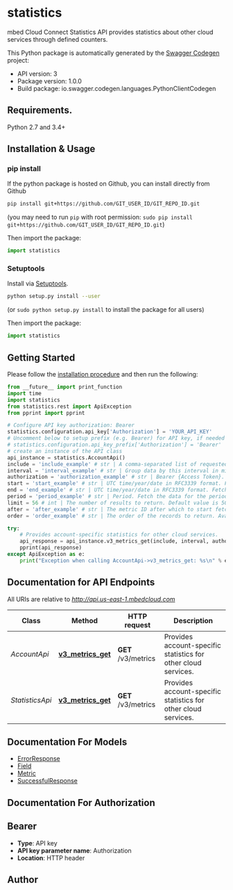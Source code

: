 # statistics
mbed Cloud Connect Statistics API provides statistics about other cloud services through defined counters.

This Python package is automatically generated by the [Swagger Codegen](https://github.com/swagger-api/swagger-codegen) project:

- API version: 3
- Package version: 1.0.0
- Build package: io.swagger.codegen.languages.PythonClientCodegen

## Requirements.

Python 2.7 and 3.4+

## Installation & Usage
### pip install

If the python package is hosted on Github, you can install directly from Github

```sh
pip install git+https://github.com/GIT_USER_ID/GIT_REPO_ID.git
```
(you may need to run `pip` with root permission: `sudo pip install git+https://github.com/GIT_USER_ID/GIT_REPO_ID.git`)

Then import the package:
```python
import statistics 
```

### Setuptools

Install via [Setuptools](http://pypi.python.org/pypi/setuptools).

```sh
python setup.py install --user
```
(or `sudo python setup.py install` to install the package for all users)

Then import the package:
```python
import statistics
```

## Getting Started

Please follow the [installation procedure](#installation--usage) and then run the following:

```python
from __future__ import print_function
import time
import statistics
from statistics.rest import ApiException
from pprint import pprint

# Configure API key authorization: Bearer
statistics.configuration.api_key['Authorization'] = 'YOUR_API_KEY'
# Uncomment below to setup prefix (e.g. Bearer) for API key, if needed
# statistics.configuration.api_key_prefix['Authorization'] = 'Bearer'
# create an instance of the API class
api_instance = statistics.AccountApi()
include = 'include_example' # str | A comma-separated list of requested metrics. Supported values are:  - `transactions` - `registered_devices` - `bootstraps_successful` - `bootstraps_failed` - `bootstraps_pending` - `handshakes_successful` - `handshakes_failed` - `device_server_rest_api_success` - `device_server_rest_api_error` 
interval = 'interval_example' # str | Group data by this interval in minutes, hours, days or weeks. Sample values: 5m, 2h, 3d, 4w. The maximum interval cannot exceed more than one year ( 365 days ) and so the allowed ranges are 5m - 525600m / 1h - 8760h / 1d - 365d / 1w - 53w. 
authorization = 'authorization_example' # str | Bearer {Access Token}. A valid API Gateway access token. The token is validated and the associated account identifier is used to retrieve account-specific statistics. 
start = 'start_example' # str | UTC time/year/date in RFC3339 format. Fetch the data with timestamp greater than or equal to this value. Sample values: 20170207T092056990Z / 2017-02-07T09:20:56.990Z / 2017 / 20170207. The maximum time between start and end parameters cannot exceed more than one year (365 days). The parameter is not mandatory, if the period is specified.  (optional)
end = 'end_example' # str | UTC time/year/date in RFC3339 format. Fetch the data with timestamp less than this value.Sample values: 20170207T092056990Z / 2017-02-07T09:20:56.990Z / 2017 / 20170207. The maximum time between start and end parameters cannot exceed more than one year ( 365 days ). The parameter is not mandatory, if the period is specified.  (optional)
period = 'period_example' # str | Period. Fetch the data for the period in minutes, hours, days or weeks. Sample values: 5m, 2h, 3d, 4w. The parameter is not mandatory, if the start and end time are specified. The maximum period cannot exceed more than one year ( 365 days ) and so the allowed ranges are 5m - 525600m / 1h - 8760h / 1d - 365d / 1w - 53w.  (optional)
limit = 56 # int | The number of results to return. Default value is 50, minimum value is 2 and maximum value is 1000.  (optional)
after = 'after_example' # str | The metric ID after which to start fetching.  (optional)
order = 'order_example' # str | The order of the records to return. Available values are ASC and DESC. The default value is ASC.  (optional)

try:
    # Provides account-specific statistics for other cloud services.
    api_response = api_instance.v3_metrics_get(include, interval, authorization, start=start, end=end, period=period, limit=limit, after=after, order=order)
    pprint(api_response)
except ApiException as e:
    print("Exception when calling AccountApi->v3_metrics_get: %s\n" % e)

```

## Documentation for API Endpoints

All URIs are relative to *http://api.us-east-1.mbedcloud.com*

Class | Method | HTTP request | Description
------------ | ------------- | ------------- | -------------
*AccountApi* | [**v3_metrics_get**](docs/AccountApi.md#v3_metrics_get) | **GET** /v3/metrics | Provides account-specific statistics for other cloud services.
*StatisticsApi* | [**v3_metrics_get**](docs/StatisticsApi.md#v3_metrics_get) | **GET** /v3/metrics | Provides account-specific statistics for other cloud services.


## Documentation For Models

 - [ErrorResponse](docs/ErrorResponse.md)
 - [Field](docs/Field.md)
 - [Metric](docs/Metric.md)
 - [SuccessfulResponse](docs/SuccessfulResponse.md)


## Documentation For Authorization


## Bearer

- **Type**: API key
- **API key parameter name**: Authorization
- **Location**: HTTP header


## Author



